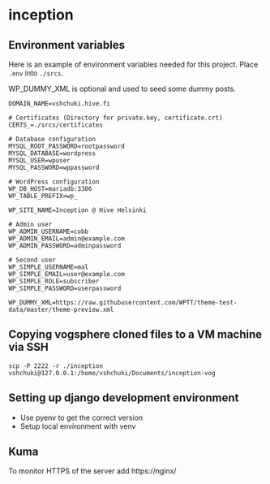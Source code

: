 # inception

## Environment variables

Here is an example of environment variables needed for this project. Place `.env` into `./srcs`.

WP_DUMMY_XML is optional and used to seed some dummy posts.

```
DOMAIN_NAME=vshchuki.hive.fi

# Certificates (Directory for private.key, certificate.crt)
CERTS_=./srcs/certificates

# Database configuration
MYSQL_ROOT_PASSWORD=rootpassword
MYSQL_DATABASE=wordpress
MYSQL_USER=wpuser
MYSQL_PASSWORD=wppassword

# WordPress configuration
WP_DB_HOST=mariadb:3306
WP_TABLE_PREFIX=wp_

WP_SITE_NAME=Inception @ Hive Helsinki

# Admin user
WP_ADMIN_USERNAME=cobb
WP_ADMIN_EMAIL=admin@example.com
WP_ADMIN_PASSWORD=adminpassword

# Second user
WP_SIMPLE_USERNAME=mal
WP_SIMPLE_EMAIL=user@example.com
WP_SIMPLE_ROLE=subscriber
WP_SIMPLE_PASSWORD=userpassword

WP_DUMMY_XML=https://raw.githubusercontent.com/WPTT/theme-test-data/master/theme-preview.xml
```

## Copying vogsphere cloned files to a VM machine via SSH

```
scp -P 2222 -r ./inception vshchuki@127.0.0.1:/home/vshchuki/Documents/inception-vog
```

## Setting up django development environment


- Use pyenv to get the correct version
- Setup local environment with venv

## Kuma

To monitor HTTPS of the server add https://nginx/

```

```